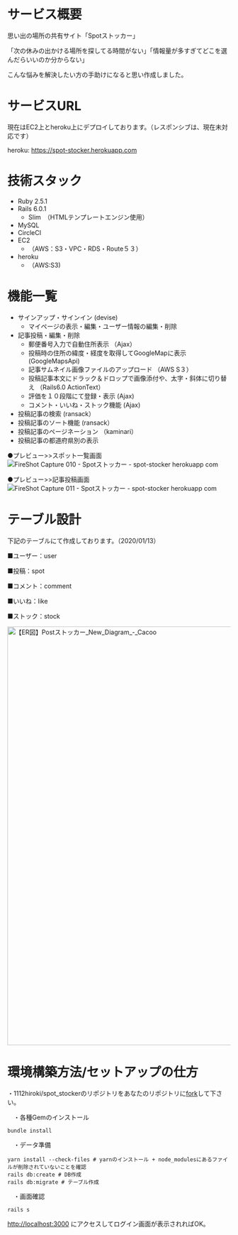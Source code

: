 # サービス概要

思い出の場所の共有サイト「Spotストッカー」

「次の休みの出かける場所を探してる時間がない」「情報量が多すぎてどこを選んだらいいのか分からない」

こんな悩みを解決したい方の手助けになると思い作成しました。

# サービスURL

現在はEC2上とheroku上にデプロイしております。（レスポンシブは、現在未対応です）

heroku: https://spot-stocker.herokuapp.com


# 技術スタック
* Ruby 2.5.1
* Rails 6.0.1
  * Slim　（HTMLテンプレートエンジン使用）
* MySQL
* CircleCI
* EC2
  * （AWS：S3・VPC・RDS・Route５３）
* heroku
  * （AWS:S3)


# 機能一覧
* サインアップ・サインイン (devise)
  * マイページの表示・編集・ユーザー情報の編集・削除
* 記事投稿・編集・削除
  * 郵便番号入力で自動住所表示 （Ajax）
  * 投稿時の住所の緯度・経度を取得してGoogleMapに表示 (GoogleMapsApi)
  * 記事サムネイル画像ファイルのアップロード （AWS S３）
  * 投稿記事本文にドラック＆ドロップで画像添付や、太字・斜体に切り替え （Rails6.0 ActionText）
  * 評価を１０段階にて登録・表示 (Ajax)
  * コメント・いいね・ストック機能 (Ajax)
* 投稿記事の検索 (ransack）
* 投稿記事のソート機能 (ransack）
* 投稿記事のページネーション （kaminari）
* 投稿記事の都道府県別の表示

●プレビュー>>スポット一覧画面
![FireShot Capture 010 - Spotストッカー - spot-stocker herokuapp com](https://user-images.githubusercontent.com/57358551/72244809-6345b980-3632-11ea-846e-824b73fa8109.png)

●プレビュー>>記事投稿画面
![FireShot Capture 011 - Spotストッカー - spot-stocker herokuapp com](https://user-images.githubusercontent.com/57358551/72244814-6771d700-3632-11ea-9068-d128b6460199.png)


# テーブル設計
下記のテーブルにて作成しております。（2020/01/13）


■ユーザー：user


■投稿：spot


■コメント：comment


■いいね：like


■ストック：stock

<img width="943" alt="【ER図】Postストッカー_New_Diagram_-_Cacoo" src="https://user-images.githubusercontent.com/57358551/72245754-98eba200-3634-11ea-95ea-004586721271.png">


# 環境構築方法/セットアップの仕方

・1112hiroki/spot_stockerのリポジトリをあなたのリポジトリに[fork](https://qiita.com/YumaInaura/items/acff806290c8953d3185)して下さい。

　・各種Gemのインストール
```
bundle install
```

　・データ準備
```
yarn install --check-files # yarnのインストール + node_modulesにあるファイルが削除されていないことを確認
rails db:create # DB作成
rails db:migrate # テーブル作成
```

　・画面確認

```
rails s
```

[http://localhost:3000](http://localhost:3000) にアクセスしてログイン画面が表示されればOK。
